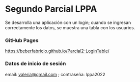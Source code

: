# Segundo Parcial LPPA
Se desarrolla una aplicación con un login; cuando se ingresan correctamente los datos, se muestra una tabla con los usuarios.

### GitHub Pages
https://beberfabricio.github.io/Parcial2-LoginTable/

### Datos de inicio de sesión
email: valeria@gmail.com ; contraseña: lppa2022